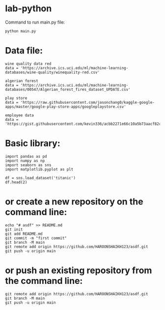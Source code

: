 # lab-python

Command to run main.py file:

```python main.py```

# Data file:
```
wine quality data red
data = 'https://archive.ics.uci.edu/ml/machine-learning-databases/wine-quality/winequality-red.csv'

algerian forest
data = 'https://archive.ics.uci.edu/ml/machine-learning-databases/00547/Algerian_forest_fires_dataset_UPDATE.csv'

play store 
data = 'https://raw.githubusercontent.com/jasonchang0/kaggle-google-apps/master/google-play-store-apps/googleplaystore.csv'

employee data
data = 'https://gist.githubusercontent.com/kevin336/acbb2271e66c10a5b73aacf82ca82784/raw/e38afe62e088394d61ed30884dd50a6826eee0a8/employees.csv'
```

# Basic library:
```
import pandas as pd
import numpy as np
import seaborn as sns
import matplotlib.pyplot as plt

df = sns.load_dataset('titanic')
df.head(2)
```

# or create a new repository on the command line:
```
echo "# asdf" >> README.md
git init
git add README.md
git commit -m "first commit"
git branch -M main
git remote add origin https://github.com/HAROONSHAIKH123/asdf.git
git push -u origin main
```
# or push an existing repository from the command line:
```
git remote add origin https://github.com/HAROONSHAIKH123/asdf.git
git branch -M main
git push -u origin main
```

